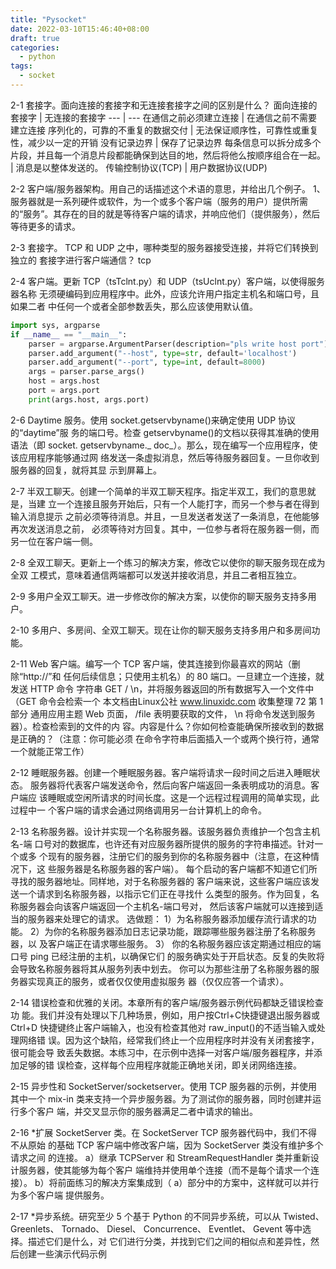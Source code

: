 ```yaml
---
title: "Pysocket"
date: 2022-03-10T15:46:40+08:00
draft: true
categories:
  - python
tags:
  - socket
---
```

<!--more-->
2-1 套接字。面向连接的套接字和无连接套接字之间的区别是什么？
面向连接的套接字	| 无连接的套接字
--- | ---
在通信之前必须建立连接	| 在通信之前不需要建立连接
序列化的，可靠的不重复的数据交付 |	无法保证顺序性，可靠性或重复性，减少以一定的开销
没有记录边界 |	保存了记录边界
每条信息可以拆分成多个片段，并且每一个消息片段都能确保到达目的地，然后将他么按顺序组合在一起。 |	消息是以整体发送的。
传输控制协议(TCP) |	用户数据协议(UDP)


2-2 客户端/服务器架构。用自己的话描述这个术语的意思，并给出几个例子。
1、服务器就是一系列硬件或软件，为一个或多个客户端（服务的用户）提供所需的“服务”。其存在的目的就是等待客户端的请求，并响应他们（提供服务），然后等待更多的请求。


2-3 套接字。 TCP 和 UDP 之中，哪种类型的服务器接受连接，并将它们转换到独立的
套接字进行客户端通信？
tcp


2-4 客户端。更新 TCP（tsTclnt.py）和 UDP（tsUclnt.py）客户端，以使得服务器名称
无须硬编码到应用程序中。此外，应该允许用户指定主机名和端口号，且如果二者
中任何一个或者全部参数丢失，那么应该使用默认值。


```python
import sys, argparse
if __name__ == "__main__":
    parser = argparse.ArgumentParser(description="pls write host port")
    parser.add_argument("--host", type=str, default='localhost')
    parser.add_argument("--port", type=int, default=8000)
    args = parser.parse_args()
    host = args.host
    port = args.port
    print(args.host, args.port)
```


2-6 Daytime 服务。使用 socket.getservbyname()来确定使用 UDP 协议的“daytime”服
务的端口号。检查 getservbyname()的文档以获得其准确的使用语法（即 socket.
getservbyname._ doc_）。那么，现在编写一个应用程序，使该应用程序能够通过网
络发送一条虚拟消息，然后等待服务器回复。一旦你收到服务器的回复，就将其显
示到屏幕上。


2-7 半双工聊天。创建一个简单的半双工聊天程序。指定半双工，我们的意思就是，当建
立一个连接且服务开始后，只有一个人能打字，而另一个参与者在得到输入消息提示
之前必须等待消息。并且，一旦发送者发送了一条消息，在他能够再次发送消息之前，
必须等待对方回复。其中，一位参与者将在服务器一侧，而另一位在客户端一侧。


2-8 全双工聊天。更新上一个练习的解决方案，修改它以使你的聊天服务现在成为全双
工模式，意味着通信两端都可以发送并接收消息，并且二者相互独立。


2-9 多用户全双工聊天。进一步修改你的解决方案，以使你的聊天服务支持多用户。

2-10 多用户、多房间、全双工聊天。现在让你的聊天服务支持多用户和多房间功能。

2-11 Web 客户端。编写一个 TCP 客户端，使其连接到你最喜欢的网站（删除“http://”和
任何后续信息；只使用主机名）的 80 端口。一旦建立一个连接，就发送 HTTP 命令
字符串 GET / \n，并将服务器返回的所有数据写入一个文件中（GET 命令会检索一个
本文档由Linux公社 www.linuxidc.com 收集整理
72 第 1 部分 通用应用主题
Web 页面， /file 表明要获取的文件， \n 将命令发送到服务器）。检查检索到的文件的内
容。内容是什么？你如何检查能确保所接收到的数据是正确的？（注意：你可能必须
在命令字符串后面插入一个或两个换行符，通常一个就能正常工作）



2-12 睡眠服务器。创建一个睡眠服务器。客户端将请求一段时间之后进入睡眠状态。
服务器将代表客户端发送命令，然后向客户端返回一条表明成功的消息。客户端应
该睡眠或空闲所请求的时间长度。这是一个远程过程调用的简单实现，此过程中一
个客户端的请求会通过网络调用另一台计算机上的命令。


2-13 名称服务器。设计并实现一个名称服务器。该服务器负责维护一个包含主机名-端
口号对的数据库，也许还有对应服务器所提供的服务的字符串描述。针对一个或多
个现有的服务器，注册它们的服务到你的名称服务器中（注意，在这种情况下，这
些服务器是名称服务器的客户端）。
每个启动的客户端都不知道它们所寻找的服务器地址。同样地，对于名称服务器的
客户端来说，这些客户端应该发送一个请求到名称服务器，以指示它们正在寻找什
么类型的服务。作为回复，名称服务器会向该客户端返回一个主机名-端口号对，
然后该客户端就可以连接到适当的服务器来处理它的请求。
选做题：
1）为名称服务器添加缓存流行请求的功能。
2）为你的名称服务器添加日志记录功能，跟踪哪些服务器注册了名称服务器，以
及客户端正在请求哪些服务。
3） 你的名称服务器应该定期通过相应的端口号 ping 已经注册的主机，以确保它们
的服务确实处于开启状态。反复的失败将会导致名称服务器将其从服务列表中划去。
你可以为那些注册了名称服务器的服务器实现真正的服务，或者仅仅使用虚拟服务
器（仅仅应答一个请求）。



2-14 错误检查和优雅的关闭。本章所有的客户端/服务器示例代码都缺乏错误检查功
能。我们并没有处理以下几种场景，例如，用户按Ctrl+C快捷键退出服务器或Ctrl+D
快捷键终止客户端输入，也没有检查其他对 raw_input()的不适当输入或处理网络错
误。因为这个缺陷，经常我们终止一个应用程序时并没有关闭套接字，很可能会导
致丢失数据。本练习中，在示例中选择一对客户端/服务器程序，并添加足够的错
误检查，这样每个应用程序就能正确地关闭，即关闭网络连接。



2-15 异步性和 SocketServer/socketserver。使用 TCP 服务器的示例，并使用其中一个
mix-in 类来支持一个异步服务器。为了测试你的服务器，同时创建并运行多个客户
端，并交叉显示你的服务器满足二者中请求的输出。



2-16 *扩展 SocketServer 类。在 SocketServer TCP 服务器代码中，我们不得不从原始
的基础 TCP 客户端中修改客户端，因为 SocketServer 类没有维护多个请求之间
的连接。
a）继承 TCPServer 和 StreamRequestHandler 类并重新设计服务器，使其能够为每个客户
端维持并使用单个连接（而不是每个请求一个连接）。
b）将前面练习的解决方案集成到（ a）部分中的方案中，这样就可以并行为多个客户端
提供服务。

2-17 *异步系统。研究至少 5 个基于 Python 的不同异步系统，可以从 Twisted、 Greenlets、
Tornado、 Diesel、 Concurrence、 Eventlet、 Gevent 等中选择。描述它们是什么，对
它们进行分类，并找到它们之间的相似点和差异性，然后创建一些演示代码示例